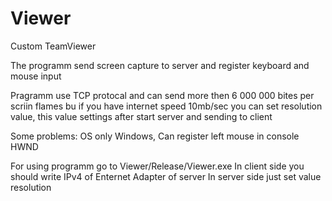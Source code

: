 # Viewer
Custom TeamViewer

The programm send screen capture to server and register keyboard and mouse input

Pragramm use TCP protocal and can send more then 6 000 000 bites per scriin flames bu if you have internet speed 10mb/sec you can set resolution value, this value settings after start server and sending to client

Some problems: OS only Windows, Can register left mouse in console HWND

For using programm go to Viewer/Release/Viewer.exe
In client side you should write IPv4 of Enternet Adapter of server
In server side just set value resolution
